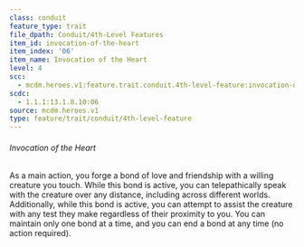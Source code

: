 ```yaml
---
class: conduit
feature_type: trait
file_dpath: Conduit/4th-Level Features
item_id: invocation-of-the-heart
item_index: '06'
item_name: Invocation of the Heart
level: 4
scc:
  - mcdm.heroes.v1:feature.trait.conduit.4th-level-feature:invocation-of-the-heart
scdc:
  - 1.1.1:13.1.8.10:06
source: mcdm.heroes.v1
type: feature/trait/conduit/4th-level-feature
---
```


###### Invocation of the Heart

As a main action, you forge a bond of love and friendship with a willing creature you touch. While this bond is active, you can telepathically speak with the creature over any distance, including across different worlds. Additionally, while this bond is active, you can attempt to assist the creature with any test they make regardless of their proximity to you. You can maintain only one bond at a time, and you can end a bond at any time (no action required).
